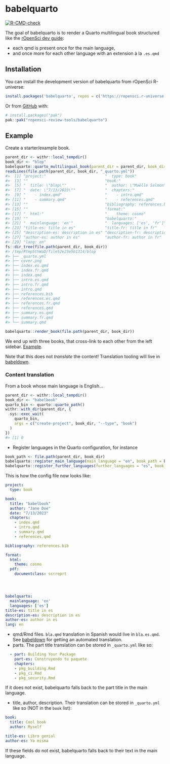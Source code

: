 
<!-- README.md is generated from README.Rmd. Please edit that file -->

# babelquarto

<!-- badges: start -->

[![R-CMD-check](https://github.com/ropensci-review-tools/quartobabel/actions/workflows/R-CMD-check.yaml/badge.svg)](https://github.com/ropensci-review-tools/quartobabel/actions/workflows/R-CMD-check.yaml)
<!-- badges: end -->

The goal of babelquarto is to render a Quarto multilingual book
structured like the [rOpenSci dev
guide](https://devdevguide.netlify.app/):

- each qmd is present once for the main language,
- and once more for each other language with an extension à la `.es.qmd`

## Installation

You can install the development version of babelquarto from rOpenSci
R-universe:

``` r
install.packages('babelquarto', repos = c('https://ropensci.r-universe.dev', 'https://cloud.r-project.org'))
```

Or from [GitHub](https://github.com/) with:

``` r
# install.packages("pak")
pak::pak("ropensci-review-tools/babelquarto")
```

## Example

Create a starter/example book.

``` r
parent_dir <- withr::local_tempdir()
book_dir <- "blop"
babelquarto::quarto_multilingual_book(parent_dir = parent_dir, book_dir = book_dir)
readLines(file.path(parent_dir, book_dir, "_quarto.yml"))
#>  [1] "project:"                          "  type: book"                     
#>  [3] ""                                  "book:"                            
#>  [5] "  title: \"blop\""                 "  author: \"Maëlle Salmon\""      
#>  [7] "  date: \"7/13/2023\""             "  chapters:"                      
#>  [9] "    - index.qmd"                   "    - intro.qmd"                  
#> [11] "    - summary.qmd"                 "    - references.qmd"             
#> [13] ""                                  "bibliography: references.bib"     
#> [15] ""                                  "format:"                          
#> [17] "  html:"                           "    theme: cosmo"                 
#> [19] ""                                  "babelquarto:"                     
#> [21] "  mainlanguage: 'en'"              "  languages: ['es', 'fr']"        
#> [23] "title-es: title in es"             "title-fr: title in fr"            
#> [25] "description-es: description in es" "description-fr: description in fr"
#> [27] "author-es: author in es"           "author-fr: author in fr"          
#> [29] "lang: en"
fs::dir_tree(file.path(parent_dir, book_dir))
#> /tmp/Rtmp5thWaD/file52e23e5b1314/blop
#> ├── _quarto.yml
#> ├── cover.png
#> ├── index.es.qmd
#> ├── index.fr.qmd
#> ├── index.qmd
#> ├── intro.es.qmd
#> ├── intro.fr.qmd
#> ├── intro.qmd
#> ├── references.bib
#> ├── references.es.qmd
#> ├── references.fr.qmd
#> ├── references.qmd
#> ├── summary.es.qmd
#> ├── summary.fr.qmd
#> └── summary.qmd
```

``` r
babelquarto::render_book(file.path(parent_dir, book_dir))
```

We end up with three books, that cross-link to each other from the left
sidebar. [Example](https://devdevguide.netlify.app).

Note that this does not *translate* the content! Translation tooling
will live in [babeldown](https://docs.ropensci.org/babeldown).

### Content translation

From a book whose main language is English…

``` r
parent_dir <- withr::local_tempdir()
book_dir <- "babelbook"
quarto_bin <- quarto::quarto_path()
withr::with_dir(parent_dir, {
  sys::exec_wait(
    quarto_bin,
    args = c("create-project", book_dir, "--type", "book")
  )
})
#> [1] 0
```

- Register languages in the Quarto configuration, for instance

``` r
book_path <- file.path(parent_dir, book_dir)
babelquarto::register_main_language(main_language = "en", book_path = book_path)
babelquarto::register_further_languages(further_languages = "es", book_path = book_path)
```

This is how the config file now looks like:

``` yaml
project:
  type: book

book:
  title: "babelbook"
  author: "Jane Doe"
  date: "7/13/2023"
  chapters:
    - index.qmd
    - intro.qmd
    - summary.qmd
    - references.qmd

bibliography: references.bib

format:
  html:
    theme: cosmo
  pdf:
    documentclass: scrreprt




babelquarto:
  mainlanguage: 'en'
  languages: ['es']
title-es: title in es
description-es: description in es
author-es: author in es
lang: en
```

- qmd/Rmd files. `bla.qmd` translation in Spanish would live in
  `bla.es.qmd`. See [babeldown](https://docs.ropensci.org/babeldown) for
  getting an automated translation.
- parts. The part title translation can be stored in `_quarto.yml` like
  so:

``` yml
  - part: Building Your Package
    part-es: Construyendo tu paquete
    chapters:
    - pkg_building.Rmd
    - pkg_ci.Rmd
    - pkg_security.Rmd
```

If it does not exist, babelquarto falls back to the part title in the
main language.

- title, author, description. Their translation can be stored in
  `_quarto.yml` like so (NOT in the `book` list):

``` yml
book:
  title: Cool book
  author: Myself

title-es: Libro genial
author-es: Yo misma
```

If these fields do not exist, babelquarto falls back to their text in
the main language.
